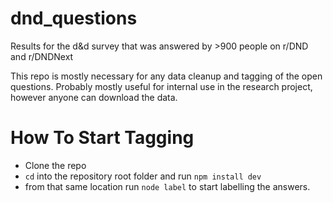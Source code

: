 # dnd_questions
Results for the d&amp;d survey that was answered by >900 people on r/DND and r/DNDNext

This repo is mostly necessary for any data cleanup and tagging of the open questions. Probably mostly useful for internal use in the research project, however anyone can download the data.

# How To Start Tagging
- Clone the repo
- `cd` into the repository root folder and run `npm install dev`
- from that same location run `node label` to start labelling the answers.
